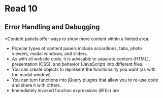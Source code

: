 # Read 10
## Error Handling and Debugging
*Content panels offer ways to show more content
within a limited area.
* Popular types of content panels include accordions,
tabs, photo viewers, modal windows, and sliders.
* As with all website code, it is advisable to separate
content (HTML), presentation (CSS), and behavior
(JavaScript) into different files.
* You can create objects to represent the functionality
you want (as with the modal window).
* You can turn functions into jQuery plugins that allow
you to re-use code and share it with others.
* Immediately invoked function expressions (llFEs) are 